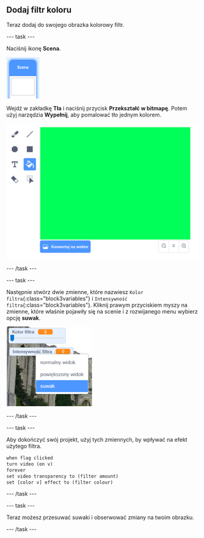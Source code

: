 ## Dodaj filtr koloru

Teraz dodaj do swojego obrazka kolorowy filtr.

--- task ---

Naciśnij ikonę **Scena**.

![obrazek pokazujący ikonę sceny](images/stage.png)

Wejdź w zakładkę **Tła** i naciśnij przycisk **Przekształć w bitmapę**. Potem użyj narzędzia **Wypełnij**, aby pomalować tło jednym kolorem.

![obrazek pokazujący wypełnione tło sceny](images/paint-bucket.png)

--- /task ---

--- task ---

Następnie stwórz dwie zmienne, które nazwiesz `Kolor filtra`{:class="block3variables"} i `Intensywność filtra`{:class="block3variables"}. Kliknij prawym przyciskiem myszy na zmienne, które właśnie pojawiły się na scenie i z rozwijanego menu wybierz opcję **suwak**.

![obrazek pokazujący zmienne będące zmieniane w suwaki](images/sliders.png)

--- /task ---

--- task ---

Aby dokończyć swój projekt, użyj tych zmiennych, by wpływać na efekt użytego filtra.

```blocks3
when flag clicked
turn video (on v)
forever
set video transparency to (filter amount)
set [color v] effect to (filter colour)
```

--- /task ---

--- task ---

Teraz możesz przesuwać suwaki i obserwować zmiany na twoim obrazku.

--- /task ---




